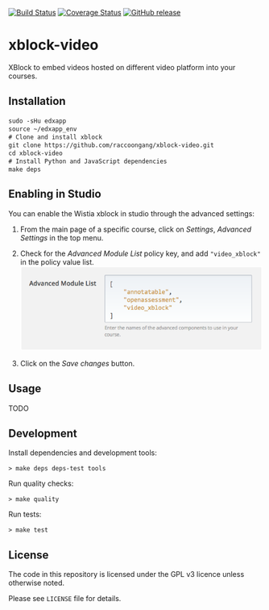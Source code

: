 [![Build Status](https://travis-ci.org/raccoongang/xblock-video.svg?branch=dev)](https://travis-ci.org/raccoongang/xblock-video)
[![Coverage Status](https://coveralls.io/repos/github/raccoongang/xblock-video/badge.svg?branch=dev)](https://coveralls.io/github/raccoongang/xblock-video?branch=dev)
[![GitHub release](https://img.shields.io/github/release/raccoongang/xblock-video.svg)](https://github.com/raccoongang/xblock-video/releases)

# xblock-video

XBlock to embed videos hosted on different video platform into your courses.

## Installation

```shell
sudo -sHu edxapp
source ~/edxapp_env
# Clone and install xblock
git clone https://github.com/raccoongang/xblock-video.git
cd xblock-video
# Install Python and JavaScript dependencies
make deps
```

## Enabling in Studio

You can enable the Wistia xblock in studio through the advanced
settings:

1. From the main page of a specific course, click on *Settings*,
   *Advanced Settings* in the top menu.
1. Check for the *Advanced Module List* policy key, and add
   `"video_xblock"` in the policy value list.
   ![Advanced Module List](doc/img/advanced_settings.png)

1. Click on the *Save changes* button.

## Usage

TODO

## Development

Install dependencies and development tools:

```shell
> make deps deps-test tools
```

Run quality checks:

```shell
> make quality
```

Run tests:

```shell
> make test
```

## License

The code in this repository is licensed under the GPL v3 licence unless
otherwise noted.

Please see `LICENSE` file for details.
